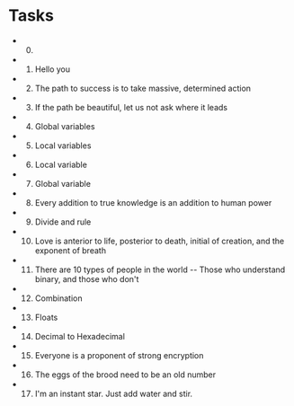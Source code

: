 # Tasks

* 0. <o>
* 1. Hello you
* 2. The path to success is to take massive, determined action
* 3. If the path be beautiful, let us not ask where it leads
* 4. Global variables
* 5. Local variables
* 6. Local variable
* 7. Global variable
* 8. Every addition to true knowledge is an addition to human power
* 9. Divide and rule
* 10. Love is anterior to life, posterior to death, initial of creation, and the exponent of breath
* 11. There are 10 types of people in the world -- Those who understand binary, and those who don't
* 12. Combination
* 13. Floats
* 14. Decimal to Hexadecimal
* 15. Everyone is a proponent of strong encryption
* 16. The eggs of the brood need to be an old number
* 17. I'm an instant star. Just add water and stir.
